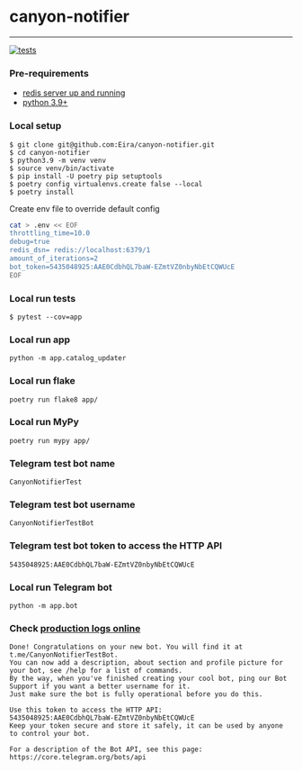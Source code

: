 # canyon-notifier
---
[![tests](https://github.com/Eira/canyon-notifier/actions/workflows/tests.yml/badge.svg?branch=master)](https://github.com/Eira/canyon-notifier/actions/workflows/tests.yml)


### Pre-requirements
- [redis server up and running](https://redis.io/docs/getting-started/installation/)
- [python 3.9+](https://www.python.org/downloads/)

### Local setup
```shell
$ git clone git@github.com:Eira/canyon-notifier.git
$ cd canyon-notifier
$ python3.9 -m venv venv
$ source venv/bin/activate
$ pip install -U poetry pip setuptools
$ poetry config virtualenvs.create false --local
$ poetry install
```

Create env file to override default config
```bash
cat > .env << EOF
throttling_time=10.0
debug=true
redis_dsn= redis://localhost:6379/1
amount_of_iterations=2
bot_token=5435048925:AAE0CdbhQL7baW-EZmtVZ0nbyNbEtCQWUcE
EOF
```

### Local run tests
```shell
$ pytest --cov=app
```

### Local run app
```
python -m app.catalog_updater
```

### Local run flake
```
poetry run flake8 app/
```
### Local run MyPy
```
poetry run mypy app/
```

### Telegram test bot name
```
CanyonNotifierTest
```

### Telegram test bot username
```
CanyonNotifierTestBot
```
### Telegram test bot token to access the HTTP API
```
5435048925:AAE0CdbhQL7baW-EZmtVZ0nbyNbEtCQWUcE
```
### Local run Telegram bot
```
python -m app.bot
```


### Check [production logs online](http://canyon.esemi.ru/)

```
Done! Congratulations on your new bot. You will find it at t.me/CanyonNotifierTestBot.
You can now add a description, about section and profile picture for your bot, see /help for a list of commands.
By the way, when you've finished creating your cool bot, ping our Bot Support if you want a better username for it.
Just make sure the bot is fully operational before you do this.

Use this token to access the HTTP API:
5435048925:AAE0CdbhQL7baW-EZmtVZ0nbyNbEtCQWUcE
Keep your token secure and store it safely, it can be used by anyone to control your bot.

For a description of the Bot API, see this page: https://core.telegram.org/bots/api
```
